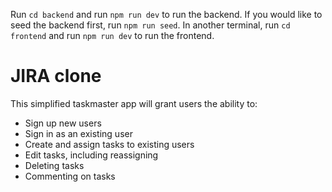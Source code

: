 Run `cd backend` and run `npm run dev` to run the backend.
If you would like to seed the backend first, run `npm run seed`.
In another terminal, run `cd frontend` and run `npm run dev` to run the frontend.

# JIRA clone

This simplified taskmaster app will grant users the ability to:

- Sign up new users
- Sign in as an existing user
- Create and assign tasks to existing users
- Edit tasks, including reassigning
- Deleting tasks
- Commenting on tasks
